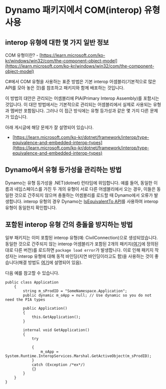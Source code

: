 # Dynamo 패키지에서 COM(interop) 유형 사용

## interop 유형에 대한 몇 가지 일반 정보

COM 유형이란? - [https://learn.microsoft.com/ko-kr/windows/win32/com/the-component-object-model](https://learn.microsoft.com/ko-kr/windows/win32/com/the-component-object-model)

C#에서 COM 유형을 사용하는 표준 방법은 기본 interop 어셈블리(기본적으로 많은 API를 모아 놓은 것)를 참조하고 패키지와 함께 배포하는 것입니다.

이 방법의 대안은 관리되는 어셈블리에 PIA(Primary Interop Assembly)를 포함시는 것입니다. 이 대안 방법에서는 기본적으로 관리되는 어셈블리에서 실제로 사용되는 유형과 멤버만 포함됩니다. 그러나 이 접근 방식에는 유형 등가성과 같은 몇 가지 다른 문제가 있습니다.

아래 게시글에 해당 문제가 잘 설명되어 있습니다.

* [https://learn.microsoft.com/ko-kr/dotnet/framework/interop/type-equivalence-and-embedded-interop-types](https://learn.microsoft.com/ko-kr/dotnet/framework/interop/type-equivalence-and-embedded-interop-types)

## Dynamo에서 유형 등가성을 관리하는 방법

Dynamo는 유형 등가성을 .NET(dotnet) 런타임에 위임합니다. 예를 들어, 동일한 이름과 네임스페이스를 가진 두 개의 유형이 서로 다른 어셈블리에서 오는 경우, 이들은 동일한 것으로 간주되지 않으며 충돌하는 어셈블리를 로드할 때 Dynamo에서 오류가 발생합니다. interop 유형의 경우 Dynamo는 [IsEquivalentTo API](https://learn.microsoft.com/ko-kr/dotnet/api/system.type.isequivalentto?view=net-9.0)를 사용하여 interop 유형이 동일한지 확인합니다.

## 포함된 interop 유형 간의 충돌을 방지하는 방법

일부 패키지는 이미 포함된 interop 유형(예: CivilConnection)으로 생성되었습니다. 동일한 것으로 간주되지 않는 interop 어셈블리가 포함된 2개의 패키지([여기](https://learn.microsoft.com/ko-kr/dotnet/framework/interop/type-equivalence-and-embedded-interop-types)에 정의된 대로 다른 버전)를 로드하면 `package load error`가 발생합니다. 이로 인해 패키지 작성자는 interop 유형에 대해 동적 바인딩(지연 바인딩이라고도 함)을 사용하는 것이 좋습니다(해결 방법도 [여기](https://blogs.iis.net/samng/the-pain-of-deploying-primary-interop-assemblies)에 설명되어 있음).

다음 예를 참고할 수 있습니다.

```
public class Application
    {
        string m_sProdID = "SomeNamespace.Application";
        public dynamic m_oApp = null; // Use dynamic so you do not need the PIA types

        public Application()
        {
            this.GetApplication();
        }

        internal void GetApplication()
        {
            try

            {
                m_oApp = System.Runtime.InteropServices.Marshal.GetActiveObject(m_sProdID);
            }
            catch (Exception /*ex*/)
            {}
        }
    }
}
```

